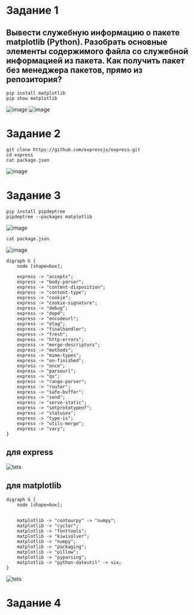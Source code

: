 # Задание 1
## Вывести служебную информацию о пакете matplotlib (Python). Разобрать основные элементы содержимого файла со служебной информацией из пакета. Как получить пакет без менеджера пакетов, прямо из репозитория?
```
pip install matplotlib
pip show matplotlib
```

![image](https://github.com/user-attachments/assets/311f38fe-3a01-469b-82c4-1dc5e91e5273)
![image](https://github.com/user-attachments/assets/365ae43c-0bc0-4481-8482-6d71da3efe96)


# Задание 2
```
git clone https://github.com/expressjs/express.git
cd express
cat package.json
```

![image](https://github.com/user-attachments/assets/1fbb15f4-9127-4b2c-83c4-4f0c8de8b5d8)

# Задание 3
```
pip install pipdeptree
pipdeptree --packages matplotlib
```
![image](https://github.com/user-attachments/assets/9eeb2275-cfaa-4af4-9c57-02d5ed40300a)

```
cat package.json
```
![image](https://github.com/user-attachments/assets/90798742-abcd-49c8-ab56-035d3e9e22f8)

```
digraph G {
    node [shape=box];

    express -> "accepts";
    express -> "body-parser";
    express -> "content-disposition";
    express -> "content-type";
    express -> "cookie";
    express -> "cookie-signature";
    express -> "debug";
    express -> "depd";
    express -> "encodeurl";
    express -> "etag";
    express -> "finalhandler";
    express -> "fresh";
    express -> "http-errors";
    express -> "merge-descriptors";
    express -> "methods";
    express -> "mime-types";
    express -> "on-finished";
    express -> "once";
    express -> "parseurl";
    express -> "qs";
    express -> "range-parser";
    express -> "router";
    express -> "safe-buffer";
    express -> "send";
    express -> "serve-static";
    express -> "setprototypeof";
    express -> "statuses";
    express -> "type-is";
    express -> "utils-merge";
    express -> "vary";
}
```
## для express
![tets](https://github.com/user-attachments/assets/47e26236-27b0-4383-a1d6-c9d15878d235)

## для matplotlib
```
digraph G {
    node [shape=box];


    matplotlib -> "contourpy" -> "numpy";
    matplotlib -> "cycler";
    matplotlib -> "fonttools";
    matplotlib -> "kiwisolver";
    matplotlib -> "numpy";
    matplotlib -> "packaging";
    matplotlib -> "pillow";
    matplotlib -> "pyparsing";
    matplotlib -> "python-dateutil" -> six;
}
```

![tets](https://github.com/user-attachments/assets/78e34546-90d3-4809-92e4-431cc80534a1)


# Задание 4


